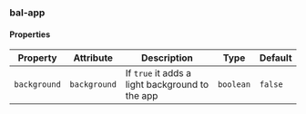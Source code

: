 ### bal-app


#### Properties

| Property     | Attribute    | Description                                     | Type      | Default |
| ------------ | ------------ | ----------------------------------------------- | --------- | ------- |
| `background` | `background` | If `true` it adds a light background to the app | `boolean` | `false` |

